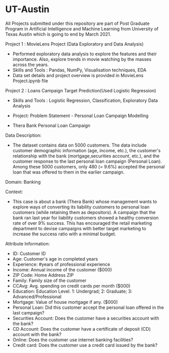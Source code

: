 # UT-Austin
All Projects submitted under this repository are part of Post Graduate Program in Artificial Intelligence and Machine Learning from University of Texas Austin which is going to end by March 2021.

Project 1 : MovieLens Project (Data Exploratory and Data Analysis)
 - Performed exploratory data analysis to explore the features and their importance. Also, explore trends in movie watching by the masses across the years.
 - Skills and Tools : Pandas, NumPy, Visualisation techniques, EDA
 - Data set details and project overview is provided in MovieLens Project.ipynb file
 
Project 2 : Loans Campaign Target Prediction(Used Logistic Regression)
 - Skills and Tools : Logistic Regression, Classification, Exploratory Data Analysis
   
 - Project: Problem Statement - Personal Loan Campaign Modelling
 - Thera Bank Personal Loan Campaign
 
Data Description:
- The dataset contains data on 5000 customers. The data include customer demographic information (age, income, etc.), the customer's relationship with the bank (mortgage,securities account, etc.), and the customer response to the last personal loan campaign (Personal Loan). Among these 5000 customers, only 480 (= 9.6%) accepted the personal loan that was offered to them in the earlier campaign.
 
Domain: Banking
 
Context:
 - This case is about a bank (Thera Bank) whose management wants to explore ways of converting its liability customers to personal loan customers (while retaining them as depositors). A campaign that the bank ran last year for liability customers showed a healthy conversion rate of over 9% success. This has encouraged the retail marketing department to devise campaigns with better target marketing to increase the success ratio with a minimal budget.
 
Attribute Information:
- ID: Customer ID
- Age: Customer's age in completed years
- Experience: #years of professional experience
- Income: Annual income of the customer ($000)
- ZIP Code: Home Address ZIP
- Family: Family size of the customer
- CCAvg: Avg. spending on credit cards per month ($000)
- Education: Education Level. 1: Undergrad; 2: Graduate; 3: Advanced/Professional
- Mortgage: Value of house mortgage if any. ($000)
- Personal Loan: Did this customer accept the personal loan offered in the last campaign?
- Securities Account: Does the customer have a securities account with the bank?
- CD Account: Does the customer have a certificate of deposit (CD) account with the bank?
- Online: Does the customer use internet banking facilities?
- Credit card: Does the customer use a credit card issued by the bank?



